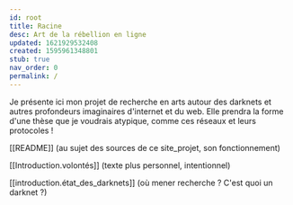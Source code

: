 ```yaml
---
id: root
title: Racine
desc: Art de la rébellion en ligne
updated: 1621929532408
created: 1595961348801
stub: true
nav_order: 0
permalink: /
---
```

Je présente ici mon projet de recherche en arts autour des darknets et autres profondeurs imaginaires d'internet et du web. Elle prendra la forme d'une thèse que je voudrais atypique, comme ces réseaux et leurs protocoles !

[[README]] (au sujet des sources de ce site_projet, son fonctionnement)

[[Introduction.volontés]] (texte plus personnel, intentionnel)

[[introduction.état_des_darknets]] (où mener recherche ? C'est quoi un darknet ?)
